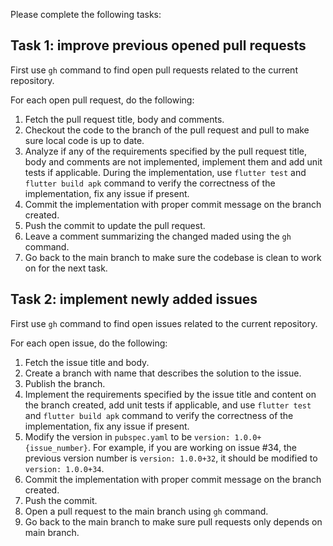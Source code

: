 Please complete the following tasks:

## Task 1: improve previous opened pull requests

First use `gh` command to find open pull requests related to the current repository.

For each open pull request, do the following:
1. Fetch the pull request title, body and comments.
2. Checkout the code to the branch of the pull request and pull to make sure local code is up to date.
3. Analyze if any of the requirements specified by the pull request title, body and comments are not implemented, implement them and add unit tests if applicable. During the implementation, use `flutter test` and `flutter build apk` command to verify the correctness of the implementation, fix any issue if present.
4. Commit the implementation with proper commit message on the branch created.
5. Push the commit to update the pull request.
6. Leave a comment summarizing the changed maded using the `gh` command.
7. Go back to the main branch to make sure the codebase is clean to work on for the next task.

## Task 2: implement newly added issues

First use `gh` command to find open issues related to the current repository.

For each open issue, do the following:
1. Fetch the issue title and body.
2. Create a branch with name that describes the solution to the issue.
3. Publish the branch.
4. Implement the requirements specified by the issue title and content on the branch created, add unit tests if applicable, and use `flutter test` and `flutter build apk` command to verify the correctness of the implementation, fix any issue if present.
5. Modify the version in `pubspec.yaml` to be `version: 1.0.0+{issue_number}`. For example, if you are working on issue #34, the previous version number is `version: 1.0.0+32`, it should be modified to `version: 1.0.0+34`.
6. Commit the implementation with proper commit message on the branch created.
7. Push the commit.
8. Open a pull request to the main branch using `gh` command.
9. Go back to the main branch to make sure pull requests only depends on main branch.
